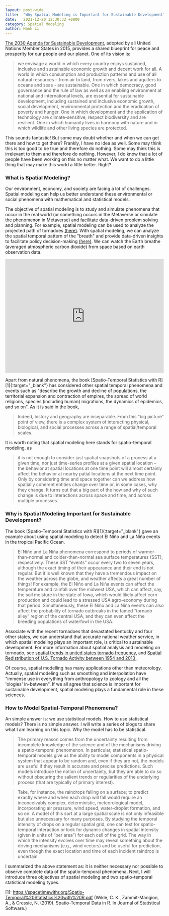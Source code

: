 ```yaml
---
layout: post-wide
title:  "Why Spatial Modeling is Important for Sustainable Development?"
date:   2021-12-20 12:30:32 +0800
category: Spatial Modeling
author: Hank Li
---
```


[The 2030 Agenda for Sustainable Development](https://sdgs.un.org/2030agenda), adopted by all United Nations Member States in 2015,
provides a shared blueprint for peace and prosperity for our people and our planet. One of its vision is:
>we envisage a world in which every country enjoys sustained, inclusive and sustainable economic growth and decent work for all. A world in which consumption and production patterns and use of all natural resources – from air to land, from rivers, lakes and aquifers to oceans and seas - are sustainable. One in which democracy, good governance and the rule of law as well as an enabling environment at national and international levels, are essential for sustainable development, including sustained and inclusive economic growth, social development, environmental protection and the eradication of poverty and hunger. One in which development and the application of technology are climate-sensitive, respect biodiversity and are resilient. One in which humanity lives in harmony with nature and in which wildlife and other living species are protected.

This sounds fantastic! But some may doubt whether and when we can get there and how to get there? Frankly, I have no idea as well. Some may think this is too good to be true and therefore do nothing. Some may think this is irrelevant to them and therefore do nothing. However, I do know that a lot of people have been working on this no matter what. We want to do a little thing that may make this world a little better. Right? 

### What is Spatial Modeling?

Our environment, economy, and society are facing a lot of challenges.
Spatial modeling can help us better understand these environmental or social phenomena with mathematical and statistical models. 

The objective of spatial modeling is to study and simulate phenomena that occur in the real world (or something occurs in the Metaverse or simulate the phenomenon in Metaverse)
and facilitate data-driven problem solving and planning. For example, spatial modeling can be used to
analyze the projected path of tornadoes [(here)](https://www.noaa.gov/news/december-2021-tornado-outbreak-explained).
With spatial modeling, we can analyze the spatial temporal pattern of the "breath" and provide data-driven
insights to facilitate policy decision-making [(here)](https://spacetimewithr.org/).
We can watch the Earth breathe (averaged atmospheric carbon dioxide) from space based on earth observation data.
<iframe width="100%"  height="360" src="https://www.youtube.com/embed/NMbsszZ6zhc" frameborder="0" allowfullscreen></iframe>

Apart from natural phenomena, the book [Spatio-Temporal Statistics with R][1]{:target="_blank"} has considered 
other spatial temporal phenomena and events such as "describe the growth and decline of populations,
the territorial expansion and contraction of empires, the spread of world religions,
species (including human) migrations, the dynamics of epidemics, and so on". As it is said in the book, 
> Indeed, history and geography are inseparable. From this “big picture” point of view,
> there is a complex system of interacting physical, biological, and social processes across a range of spatial/temporal scales.

It is worth noting that spatial modeling here stands for spatio-temporal modeling, as
> it is not enough to consider just spatial snapshots of a process at a given time, nor just time-series profiles at a given spatial location – the behavior at spatial locations at one time point will almost certainly affect the behavior at nearby patial locations at the next time point. Only by considering time and space together can we address how spatially coherent entities change over time or, in some cases, why they change. It turns out that a big part of the how and why of such change is due to interactions across space and time, and across multiple processes.


### Why is Spatial Modeling Important for Sustainable Development?
The book [Spatio-Temporal Statistics with R][1]{:target="_blank"} gave an example about using spatial modeling to detect El Niño and La Niña events in the tropical Pacific Ocean.
> El Niño and La Niña phenomena correspond to periods of warmer-than-normal and colder-than-normal sea surface temperatures (SST), respectively. These SST “events” occur every two to seven years, although the exact timing of their appearance and their end is not regular. But it is well known that they have a tremendous impact on the weather across the globe, and weather affects a great number of things! For example, the El Niño and La Niña events can affect the temperature and rainfall over the midwest USA, which can affect, say, the soil moisture in the state of Iowa, which would likely affect corn production and could lead to a stressed USA agro-economy during that period. Simultaneously, these El Niño and La Niña events can also affect the probability of tornado outbreaks in the famed “tornado alley” region of the central USA, and they can even affect the breeding populations of waterfowl in the USA.

Associate with the recent tornadoes that devastated kentucky and four other states, we can understand that accurate national weather service, in which spatial modeling plays an important role, is critical to sustainable development. For more information about spatial analysis and modeling on tornoado, see 
[spatial trends in united states tornado frequency](https://www.nature.com/articles/s41612-018-0048-2), and [Spatial Redistribution of U.S. Tornado Activity between 1954 and 2013
](https://journals.ametsoc.org/view/journals/apme/55/8/jamc-d-15-0342.1.xml).

Of course, spatial modelling has many applications other than meteorology. Actually, spatial modeling such as smoothing and interpolation have "immense use in everything from anthropology to zoology and all the 'ologies' in-between". If we all agree that science is important for sustainable development, spatial modeling plays a fundamental role in these sciences.

### How to Model Spatial-Temporal Phenomena?
An simple answer is: we use statistical models.
How to use statistical models? There is no simple answer. I will write a series of blogs to share what I am learning on this topic.
Why the model has to be statistical. 
>The primary reason comes from the uncertainty resulting from incomplete knowledge of the science and of the mechanisms driving a spatio-temporal phenomenon. In particular, statistical spatio-temporal models give us the ability to model components in a physical system that appear to be random and, even if they are not, the models are useful if they result in accurate and precise predictions. Such models introduce the notion of uncertainty, but they are able to do so without obscuring the salient trends or regularities of the underlying process (that are typically of primary interest).

> Take, for instance, the raindrops falling on a surface; to predict exactly where and when
each drop will fall would require an inconceivably complex, deterministic, meteorological model, incorporating air pressure, wind speed, water-droplet formation, and so on. A model of this sort at a large spatial scale is not only infeasible but also unnecessary for many purposes. By studying the temporal intensity of drops on a regular spatial grid, one can test for spatio-temporal interaction or look for dynamic changes in spatial intensity (given in units of “per area”) for each cell of the grid. The way in which the intensity evolves over time may reveal something about the driving mechanisms (e.g., wind vectors) and be useful for prediction, even though the exact location and time of each incident raindrop is uncertain.

I summarized the above statement as: it is neither necessary nor possible to observe complete data of the spatio-temporal phenomena.
Next, I will introduce three objectives of spatial modeling and two spatio-temporal statistical modeling types. 

[1]: https://spacetimewithr.org/Spatio-Temporal%20Statistics%20with%20R.pdf (Wikle, C. K., Zammit-Mangion, A., & Cressie, N. (2019). Spatio-Temporal Data in R. In Journal of Statistical Software.)
